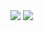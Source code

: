 <div id="header" align="left">
    <img src="https://github.com/MakarovaQA/portfolio/assets/143183722/db2d82bc-476e-4dfd-9fc1-015fd2c607e9"/>
    <img src="https://github.com/MakarovaQA/portfolio/assets/143183722/1e6f882f-65f7-4284-a47b-b39c2f64920a"/>
</div>
